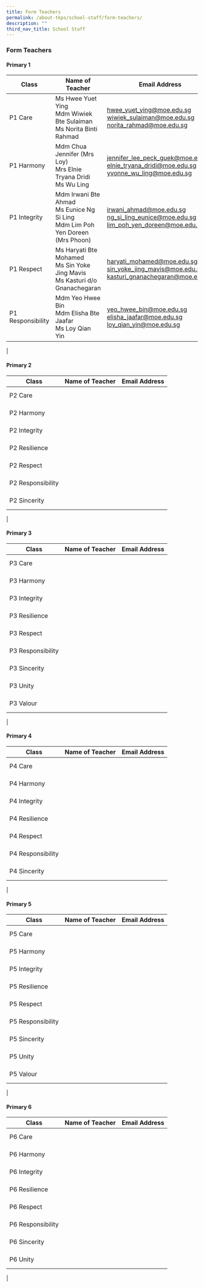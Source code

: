 ```yaml
---
title: Form Teachers
permalink: /about-tkps/school-staff/form-teachers/
description: ""
third_nav_title: School Staff
---
```

### **Form Teachers**
#### **Primary 1**

| Class | Name of Teacher | Email Address |
|---|---|---|
| P1 Care |  Ms Hwee Yuet Ying<br>Mdm Wiwiek Bte Sulaiman<br>Ms Norita Binti Rahmad | hwee_yuet_ying@moe.edu.sg<br>	wiwiek_sulaiman@moe.edu.sg<br>norita_rahmad@moe.edu.sg |
| P1 Harmony |  Mdm Chua Jennifer (Mrs Loy)<br> Mrs Elnie Tryana Dridi <br>Ms Wu Ling |  jennifer_lee_peck_guek@moe.edu.sg <br>	 elnie_tryana_dridi@moe.edu.sg<br>	yvonne_wu_ling@moe.edu.sg |
| P1 Integrity |  Mdm Irwani Bte Ahmad<br>Ms Eunice Ng Si Ling <br>Mdm Lim Poh Yen Doreen (Mrs Phoon) | irwani_ahmad@moe.edu.sg<br>ng_si_ling_eunice@moe.edu.sg <br>lim_poh_yen_doreen@moe.edu.sg   |
| P1 Respect |  	Ms Haryati Bte Mohamed<br>Ms Sin Yoke Jing Mavis <br>Ms Kasturi d/o Gnanachegaran |  haryati_mohamed@moe.edu.sg<br>sin_yoke_jing_mavis@moe.edu.sg <br>kasturi_gnanachegaran@moe.edu.sg  |
| P1 Responsibility |  Mdm Yeo Hwee Bin	<br> Mdm Elisha Bte Jaafar<br>Ms Loy Qian Yin | yeo_hwee_bin@moe.edu.sg<br>elisha_jaafar@moe.edu.sg <br> loy_qian_yin@moe.edu.sg |
|


#### **Primary 2**

| Class | Name of Teacher | Email Address |
|---|---|---|
| P2 Care |  <br> <br> |  <br> <br>  |
| P2 Harmony |  <br> <br> | <br> <br>   |
| P2 Integrity |  <br> <br> |  <br> <br>  |
| P2 Resilience |  <br> <br> | <br> <br>   |
| P2 Respect |  <br> <br> |  <br> <br>  |
| P2 Responsibility |  <br> <br> | <br> <br>   |
| P2 Sincerity |  <br> <br> | <br> <br>   |
|

#### **Primary 3**

| Class | Name of Teacher | Email Address |
|---|---|---|
| P3 Care |  <br> <br> |  <br> <br>  |
| P3 Harmony |  <br> <br> | <br> <br>   |
| P3 Integrity |  <br> <br> |  <br> <br>  |
| P3 Resilience |  <br> <br> | <br> <br>   |
| P3 Respect |  <br> <br> |  <br> <br>  |
| P3 Responsibility |  <br> <br> | <br> <br>   |
| P3 Sincerity |  <br> <br> | <br> <br>   |
| P3 Unity |  <br> <br> | <br> <br>   |
| P3 Valour |  <br> <br> | <br> <br>   |
|

#### **Primary 4**

| Class | Name of Teacher | Email Address |
|---|---|---|
| P4 Care |  <br> <br> |  <br> <br>  |
| P4 Harmony |  <br> <br> | <br> <br>   |
| P4 Integrity |  <br> <br> |  <br> <br>  |
| P4 Resilience |  <br> <br> | <br> <br>   |
| P4 Respect |  <br> <br> |  <br> <br>  |
| P4 Responsibility |  <br> <br> | <br> <br>   |
| P4 Sincerity |  <br> <br> | <br> <br>   |
|

#### **Primary 5**

| Class | Name of Teacher | Email Address |
|---|---|---|
| P5 Care |  <br> <br> |  <br> <br>  |
| P5 Harmony |  <br> <br> | <br> <br>   |
| P5 Integrity |  <br> <br> |  <br> <br>  |
| P5 Resilience |  <br> <br> | <br> <br>   |
| P5 Respect |  <br> <br> |  <br> <br>  |
| P5 Responsibility |  <br> <br> | <br> <br>   |
| P5 Sincerity |  <br> <br> | <br> <br>   |
| P5 Unity |  <br> <br> | <br> <br>   |
| P5 Valour |  <br> <br> | <br> <br>   |
|

#### **Primary 6**

| Class | Name of Teacher | Email Address |
|---|---|---|
| P6 Care |  <br> <br> |  <br> <br>  |
| P6 Harmony |  <br> <br> | <br> <br>   |
| P6 Integrity |  <br> <br> |  <br> <br>  |
| P6 Resilience |  <br> <br> | <br> <br>   |
| P6 Respect |  <br> <br> |  <br> <br>  |
| P6 Responsibility |  <br> <br> | <br> <br>   |
| P6 Sincerity |  <br> <br> | <br> <br>   |
| P6 Unity |  <br> <br> | <br> <br>   |
|